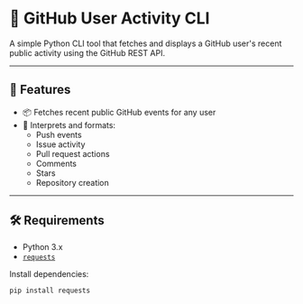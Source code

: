# 🐙 GitHub User Activity CLI

A simple Python CLI tool that fetches and displays a GitHub user's recent public activity using the GitHub REST API.

---

## 🚀 Features

- 📦 Fetches recent public GitHub events for any user
- 🧠 Interprets and formats:
  - Push events
  - Issue activity
  - Pull request actions
  - Comments
  - Stars
  - Repository creation

---

## 🛠️ Requirements

- Python 3.x
- [`requests`](https://pypi.org/project/requests/)

Install dependencies:

```bash
pip install requests